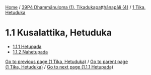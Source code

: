 
[Home](/) / [39P4 Dhammānuloma (1), Tikadukapaṭṭhānapāḷi (4)](...md) / [1 Tika, Hetuduka](../39P4/1.md)

# 1.1 Kusalattika, Hetuduka

* [1.1.1 Hetupada](1.1/1.1.1.md)
* [1.1.2 Nahetupada](1.1/1.1.2.md)

[Go to previous page (1 Tika, Hetuduka)](../39P4/1.md) / [Go to parent page (1 Tika, Hetuduka)](../39P4/1.md) / [Go to next page (1.1.1 Hetupada)](1.1/1.1.1.md)


